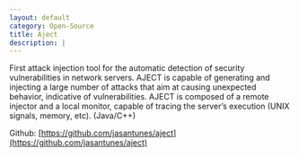 ```yaml
---
layout: default
category: Open-Source
title: Aject
description: |
---
```

First attack injection tool for the automatic detection of security vulnerabilities in network servers. AJECT is capable of generating and injecting a large number of attacks that aim at causing unexpected behavior, indicative of vulnerabilities. AJECT is composed of a remote injector and a local monitor, capable of tracing the server’s execution (UNIX signals, memory, etc). (Java/C++)

Github: [https://github.com/jasantunes/aject](https://github.com/jasantunes/aject)